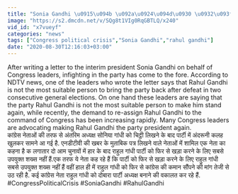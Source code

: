 ```yaml
---
title: "Sonia Gandhi \u0915\u094b \u092a\u0924\u094d\u0930 \u0932\u093f\u0916\u0928\u0947 \u0935\u093e\u0932\u0947 \u0928\u0947\u0924\u093e \u0928\u0947 Rahul Gandhi \u092a\u0930 \u0915\u0939\u0940 \u092f\u0947 \u092c\u093e\u0924 \u0935\u0928\u0907\u0902\u0921\u093f\u092f\u093e \u0939\u093f\u0902\u0926\u0940"
image: "https://s2.dmcdn.net/v/SQg8t1VIg0RqGBTLQ/x240"
vid_id: "x7vueyf"
categories: "news"
tags: ["Congress political crisis","Sonia Gandhi","rahul gandhi"]
date: "2020-08-30T12:16:03+03:00"
---
```

After writing a letter to the interim president Sonia Gandhi on behalf of Congress leaders, infighting in the party has come to the fore. According to NDTV news, one of the leaders who wrote the letter says that Rahul Gandhi is not the most suitable person to bring the party back after defeat in two consecutive general elections. On one hand these leaders are saying that the party Rahul Gandhi is not the most suitable person to make him stand again, while recently, the demand to re-assign Rahul Gandhi to the command of Congress has been increasing rapidly. Many Congress leaders are advocating making Rahul Gandhi the party president again.    <br>कांग्रेस नेताओं की तरफ से अंतरिम अध्यक्ष सोनिया गांधी को चिट्ठी लिखने के बाद पार्टी में अंदरूनी कलह खुलकर सामने आ गई है. एनडीटीवी की खबर के मुताबिक पत्र लिखने वाले नेताओं में शामिल एक नेता का कहना है क लगातार  दो आम चुनावों में हार के बाद राहुल गांधी पार्टी को फिर से खड़ा करने के लिए सबसे उपयुक्त शख्स नहीं हैं.एक तरफ ये नेता कह रहे हैं कि पार्टी को फिर से खड़ा करने के लिए राहुल गांधी सबसे उपयुक्त शख्स नहीं हैं वहीं हाल ही  में राहुल गांधी को फिर से कांग्रेस की कमान सौंपने की मांग तेजी से उठ रही है. कई कांग्रेस नेता राहुल गांधी को दोबारा पार्टी अध्यक्ष बनाने की वकालत कर रहे हैं.    <br>#CongressPoliticalCrisis #SoniaGandhi #RahulGandhi
